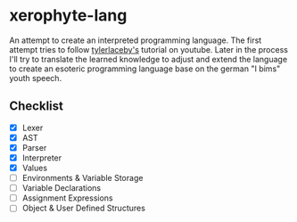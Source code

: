# xerophyte-lang
An attempt to create an interpreted programming language. The first attempt tries to follow [tylerlaceby's](https://www.youtube.com/@tylerlaceby) tutorial on youtube.
Later in the process I'll try to translate the learned knowledge to adjust and extend the language to create an esoteric programming language base on the german "I bims" youth speech.

## Checklist
- [x] Lexer
- [x] AST
- [x] Parser
- [x] Interpreter
- [x] Values
- [ ] Environments & Variable Storage 
- [ ] Variable Declarations
- [ ] Assignment Expressions
- [ ] Object & User Defined Structures 